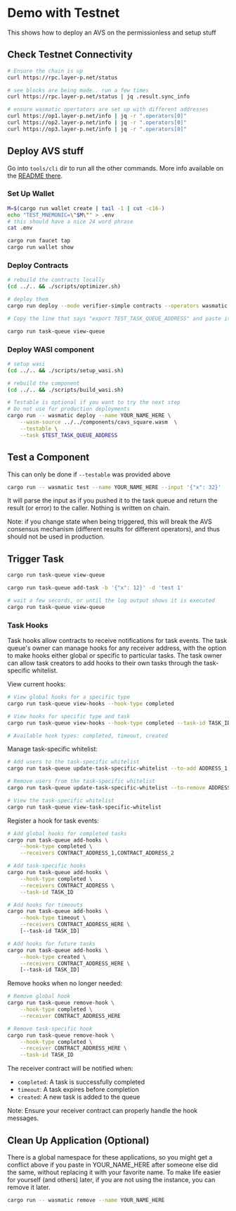 # Demo with Testnet

This shows how to deploy an AVS on the permissionless and setup stuff

## Check Testnet Connectivity

```bash
# Ensure the chain is up
curl https://rpc.layer-p.net/status

# see blocks are being made.. run a few times
curl https://rpc.layer-p.net/status | jq .result.sync_info

# ensure wasmatic opertators are set up with different addresses
curl https://op1.layer-p.net/info | jq -r ".operators[0]"
curl https://op2.layer-p.net/info | jq -r ".operators[0]"
curl https://op3.layer-p.net/info | jq -r ".operators[0]"
```

## Deploy AVS stuff

Go into `tools/cli` dir to run all the other commands.
More info available on the [README there](./tools/cli/README.md).

### Set Up Wallet

```bash
M=$(cargo run wallet create | tail -1 | cut -c16-)
echo "TEST_MNEMONIC=\"$M\"" > .env
# this should have a nice 24 word phrase
cat .env

cargo run faucet tap
cargo run wallet show
```

### Deploy Contracts

```bash
# rebuild the contracts locally
(cd ../.. && ./scripts/optimizer.sh)

# deploy them
cargo run deploy --mode verifier-simple contracts --operators wasmatic

# Copy the line that says "export TEST_TASK_QUEUE_ADDRESS" and paste it in your shell

cargo run task-queue view-queue
```

### Deploy WASI component

```bash
# setup wasi
(cd ../.. && ./scripts/setup_wasi.sh)

# rebuild the component
(cd ../.. && ./scripts/build_wasi.sh)

# Testable is optional if you want to try the next step
# Do not use for production deployments
cargo run -- wasmatic deploy --name YOUR_NAME_HERE \
    --wasm-source ../../components/cavs_square.wasm  \
    --testable \
    --task $TEST_TASK_QUEUE_ADDRESS
```

## Test a Component

This can only be done if `--testable` was provided above

```bash
cargo run -- wasmatic test --name YOUR_NAME_HERE --input '{"x": 32}'
```

It will parse the input as if you pushed it to the task queue and return
the result (or error) to the caller. Nothing is written on chain.

Note: if you change state when being triggered, this will break the AVS
consensus mechanism (different results for different operators), and thus
should not be used in production.

## Trigger Task

```bash
cargo run task-queue view-queue

cargo run task-queue add-task -b '{"x": 12}' -d 'test 1'

# wait a few secords, or until the log output shows it is executed
cargo run task-queue view-queue
```

### Task Hooks

Task hooks allow contracts to receive notifications for task events. The task queue's owner can manage hooks for any receiver address, with the option to make hooks either global or specific to particular tasks. The task owner can allow task creators to add hooks to their own tasks through the task-specific whitelist.

View current hooks:
```bash
# View global hooks for a specific type
cargo run task-queue view-hooks --hook-type completed

# View hooks for specific type and task
cargo run task-queue view-hooks --hook-type completed --task-id TASK_ID

# Available hook types: completed, timeout, created
```

Manage task-specific whitelist:
```bash
# Add users to the task-specific whitelist
cargo run task-queue update-task-specific-whitelist --to-add ADDRESS_1,ADDRESS_2,ADDRESS_3

# Remove users from the task-specific whitelist
cargo run task-queue update-task-specific-whitelist --to-remove ADDRESS_1,ADDRESS_2

# View the task-specific whitelist
cargo run task-queue view-task-specific-whitelist
```

Register a hook for task events:
```bash
# Add global hooks for completed tasks
cargo run task-queue add-hooks \
    --hook-type completed \
    --receivers CONTRACT_ADDRESS_1,CONTRACT_ADDRESS_2

# Add task-specific hooks
cargo run task-queue add-hooks \
    --hook-type completed \
    --receivers CONTRACT_ADDRESS \
    --task-id TASK_ID

# Add hooks for timeouts
cargo run task-queue add-hooks \
    --hook-type timeout \
    --receivers CONTRACT_ADDRESS_HERE \
    [--task-id TASK_ID]

# Add hooks for future tasks
cargo run task-queue add-hooks \
    --hook-type created \
    --receivers CONTRACT_ADDRESS_HERE \
    [--task-id TASK_ID]
```

Remove hooks when no longer needed:
```bash
# Remove global hook
cargo run task-queue remove-hook \
    --hook-type completed \
    --receiver CONTRACT_ADDRESS_HERE

# Remove task-specific hook
cargo run task-queue remove-hook \
    --hook-type completed \
    --receiver CONTRACT_ADDRESS_HERE \
    --task-id TASK_ID
```

The receiver contract will be notified when:
- `completed`: A task is successfully completed
- `timeout`: A task expires before completion
- `created`: A new task is added to the queue

Note: Ensure your receiver contract can properly handle the hook messages.

## Clean Up Application (Optional)

There is a global namespace for these applications, so you might get a conflict above
if you paste in YOUR_NAME_HERE after someone else did the same, without replacing
it with your favorite name. To make life easier for yourself (and others) later,
if you are not using the instance, you can remove it later.

```bash
cargo run -- wasmatic remove --name YOUR_NAME_HERE
```
